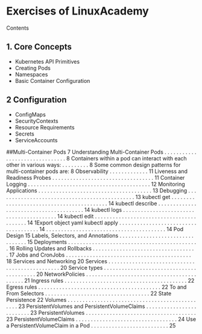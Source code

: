 # Exercises of LinuxAcademy

Contents
## 1. Core Concepts
- Kubernetes API Primitives 
- Creating Pods 
- Namespaces 
- Basic Container Configuration

## 2 Configuration

- ConfigMaps 
- SecurityContexts 
- Resource Requirements 
- Secrets 
- ServiceAccounts 

##Multi-Container Pods
7
Understanding Multi-Container Pods . . . . . . . . . . . . . . . . . . . . . . . . . . . . . . . 8
Containers within a pod can interact with each other in various ways: . . . . . . . . . 8
Some common design patterns for multi-container pods are: 8
Observability
. . . . . . . . . . . . .
11
Liveness and Readiness Probes . . . . . . . . . . . . . . . . . . . . . . . . . . . . . . . . . . 11
Container Logging . . . . . . . . . . . . . . . . . . . . . . . . . . . . . . . . . . . . . . . . . 12
Monitoring Applications . . . . . . . . . . . . . . . . . . . . . . . . . . . . . . . . . . . . . . 13
Debugging . . . . . . . . . . . . . . . . . . . . . . . . . . . . . . . . . . . . . . . . . . . . . . 13
kubectl get . . . . . . . . . . . . . . . . . . . . . . . . . . . . . . . . . . . . . . . . . . 14
kubectl describe . . . . . . . . . . . . . . . . . . . . . . . . . . . . . . . . . . . . . . . 14
kubectl logs . . . . . . . . . . . . . . . . . . . . . . . . . . . . . . . . . . . . . . . . . 14
kubectl edit . . . . . . . . . . . . . . . . . . . . . . . . . . . . . . . . . . . . . . . . . 14
1Export object yaml
kubectl apply
. . . . . . . . . . . . . . . . . . . . . . . . . . . . . . . . . . . . . 14
. . . . . . . . . . . . . . . . . . . . . . . . . . . . . . . . . . . . . . . . 14
Pod Design
15
Labels, Selectors, and Annotations . . . . . . . . . . . . . . . . . . . . . . . . . . . . . . . . 15
Deployments . . . . . . . . . . . . . . . . . . . . . . . . . . . . . . . . . . . . . . . . . . . . 16
Rolling Updates and Rollbacks . . . . . . . . . . . . . . . . . . . . . . . . . . . . . . . . . . . 17
Jobs and CronJobs . . . . . . . . . . . . . . . . . . . . . . . . . . . . . . . . . . . . . . . . . . 18
Services and Networking
20
Services . . . . . . . . . . . . . . . . . . . . . . . . . . . . . . . . . . . . . . . . . . . . . . . 20
Service types . . . . . . . . . . . . . . . . . . . . . . . . . . . . . . . . . . . . . . . . . 20
NetworkPolicies . . . . . . . . . . . . . . . . . . . . . . . . . . . . . . . . . . . . . . . . . . . 21
Ingress rules . . . . . . . . . . . . . . . . . . . . . . . . . . . . . . . . . . . . . . . . . 22
Egress rules . . . . . . . . . . . . . . . . . . . . . . . . . . . . . . . . . . . . . . . . . 22
To and From Selectors
. . . . . . . . . . . . . . . . . . . . . . . . . . . . . . . . . . . 22
State Persistence
22
Volumes . . . . . . . . . . . . . . . . . . . . . . . . . . . . . . . . . . . . . . . . . . . . . . . 23
PersistentVolumes and PersistentVolumeClaims . . . . . . . . . . . . . . . . . . . . . . . . . 23
PersistentVolumes
. . . . . . . . . . . . . . . . . . . . . . . . . . . . . . . . . . . . . 23
PersistentVolumeClaims . . . . . . . . . . . . . . . . . . . . . . . . . . . . . . . . . . 24
Use a PersistentVolumeClaim in a Pod
. . . . . . . . . . . . . . . . . . . . . . . . . . 25
